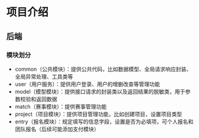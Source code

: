 # 项目介绍

## 后端

### 模块划分

- common（公共模块）：提供公共代码，比如数据模型、全局请求响应封装、全局异常处理、工具类等
- user（用户服务）：提供用户登录、用户的增删改查等管理功能
- model（模型模块）：提供接口请求的封装类以及返回结果的脱敏类，用于参数校验和返回数据
- match（赛事模块）：提供赛事管理功能
- project（项目模块）：提供项目管理功能，比如创建项目，设置项目类型
- entry（报名模块）：规定填写的信息字段，设置是否为必填项，可个人报名和团队报名（后续可能添加支付模块）

